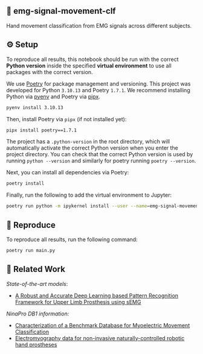 ## 🤌 emg-signal-movement-clf
Hand movement classification from EMG signals across different subjects.

## ⚙️ Setup

To reproduce all results, this notebook should be run with the correct **Python version** inside the specified **virtual environment** to use all packages with the correct version.

We use [Poetry](https://python-poetry.org/) for package management and versioning. This project was developed for Python `3.10.13` and Poetry `1.7.1`. We recommend installing Python via [pyenv](https://github.com/pyenv/pyenv) and Poetry via [pipx](https://pypa.github.io/pipx/).

```bash
pyenv install 3.10.13
```

Then, install Poetry via `pipx` (if not installed yet):

```bash
pipx install poetry==1.7.1
```

The project has a `.python-version` in the root directory, which will automatically activate the correct Python version when you enter the project directory. You can check that the correct Python version is used by running `python --version` and similarly for poetry running `poetry --version`.

Next, you can install all dependencies via Poetry:

```bash
poetry install
```

Finally, run the following to add the virtual environment to Jupyter:

```bash
poetry run python -m ipykernel install --user --name=emg-signal-movement-clf
```

## 🔗 Reproduce

To reproduce all results, run the following command:

```bash
poetry run main.py
```

## 📑 Related Work

*State-of-the-art models*:
- [A Robust and Accurate Deep Learning based Pattern Recognition Framework for Upper Limb Prosthesis using sEMG](https://arxiv.org/pdf/2106.02463.pdf)

*NinaPro DB1 information:*
- [Characterization of a Benchmark Database for Myoelectric Movement Classification](https://ieeexplore.ieee.org/document/6825822?arnumber=6825822)
- [Electromyography data for non-invasive naturally-controlled robotic hand prostheses](https://www.nature.com/articles/sdata201453)
